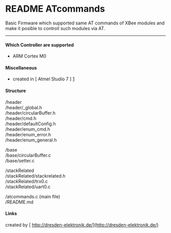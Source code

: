 # README ATcommands
Basic Firmware which supported same AT commands of XBee modules and make it posible to controll such modules via AT.

---

#### Which Controller are supported

* ARM Cortex M0

#### Miscellaneous

* created in [ Atmel Studio 7 ] [1]

#### Structure

/header  
/header/\_global.h  
/header/circularBuffer.h  
/header/cmd.h  
/header/defaultConfig.h  
/header/enum\_cmd.h  
/header/enum\_error.h  
/header/enum\_general.h  

/base  
/base/circularBuffer.c  
/base/setter.c

/stackRelated  
/stackRelated/stackrelated.h  
/stackRelated/trx0.c  
/stackRelated/uart0.c  

/atcommands.c (main file)  
/README.md  

#### Links

[1]: http://www.atmel.com/tools/atmelstudio.aspx#download "Atmel Studio 7"

created by [ http://dresden-elektronik.de/](http://dresden-elektronik.de/)
